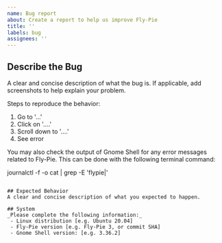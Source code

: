 ```yaml
---
name: Bug report
about: Create a report to help us improve Fly-Pie
title: ''
labels: bug
assignees: ''
---
```


## Describe the Bug
A clear and concise description of what the bug is. If applicable, add screenshots to help explain your problem.

Steps to reproduce the behavior:
1. Go to '...'
2. Click on '....'
3. Scroll down to '....'
4. See error

You may also check the output of Gnome Shell for any error messages related to Fly-Pie. This can be done with the following terminal command:

journalctl -f -o cat | grep -E 'flypie|'
```

## Expected Behavior
A clear and concise description of what you expected to happen.

## System
_Please complete the following information:_
 - Linux distribution [e.g. Ubuntu 20.04]
 - Fly-Pie version [e.g. Fly-Pie 3, or commit SHA]
 - Gnome Shell version: [e.g. 3.36.2]